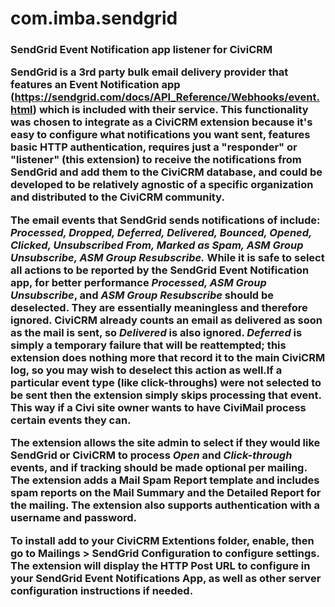 # com.imba.sendgrid
<h3>SendGrid Event Notification app listener for CiviCRM

SendGrid is a 3rd party bulk email delivery provider that features an Event Notification app (https://sendgrid.com/docs/API_Reference/Webhooks/event.html) which is included with their service. This functionality was chosen to integrate as a CiviCRM extension because it's easy to configure what notifications you want sent, features basic HTTP authentication, requires just a "responder" or "listener" (this extension) to receive the notifications from SendGrid and add them to the CiviCRM database, and could be developed to be relatively agnostic of a specific organization and distributed to the CiviCRM community.

The email events that SendGrid sends notifications of include: _Processed, Dropped, Deferred, Delivered, Bounced, Opened, Clicked, Unsubscribed From, Marked as Spam, ASM Group Unsubscribe, ASM Group Resubscribe._ While it is safe to select all actions to be reported by the SendGrid Event Notification app, for better performance _Processed, ASM Group Unsubscribe_, and _ASM Group Resubscribe_ should be deselected. They are essentially meaningless and therefore ignored. CiviCRM already counts an email as delivered as soon as the mail is sent, so _Delivered_ is also ignored. _Deferred_ is simply a temporary failure that will be reattempted; this extension does nothing more that record it to the main CiviCRM log, so you may wish to deselect this action as well.If a particular event type (like click-throughs) were not selected to be sent then the extension simply skips processing that event. This way if a Civi site owner wants to have CiviMail process certain events they can.

The extension allows the site admin to select if they would like SendGrid or CiviCRM to process _Open_ and _Click-through_ events, and if tracking should be made optional per mailing. The extension adds a Mail Spam Report template and includes spam reports on the Mail Summary and the Detailed Report for the mailing. The extension also supports authentication with a username and password.

To install add to your CiviCRM Extentions folder, enable, then go to Mailings > SendGrid Configuration to configure settings. The extension will display the HTTP Post URL to configure in your SendGrid Event Notifications App, as well as other server configuration instructions if needed.
